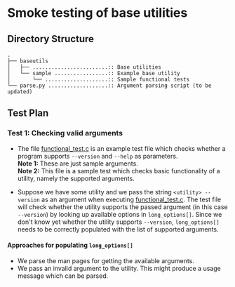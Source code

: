 # Smoke testing of base utilities

## Directory Structure
```
.
├── baseutils
│   ├── ........................:: Base utilities
│   └── sample .................:: Example base utility
│       └── ....................:: Sample functional tests
└── parse.py ...................:: Argument parsing script (to be updated)
```

## Test Plan

### Test 1: Checking valid arguments
* The file [functional_test.c](baseutils/sample/functional_test.c) is an example test file which checks whether a program supports `--version` and `--help` as parameters. <br>
  **Note 1:** These are just sample arguments. <br>
  **Note 2:** This file is a sample test which checks basic functionality of a utility, namely the supported arguments.

* Suppose we have some utility and we pass the string `<utility> --version` as an argument when executing [functional_test.c](baseutils/sample/functional_test.c). The test file will check whether the utility supports the passed argument (in this case `--version`) by looking up available options in `long_options[]`.
  Since we don't know yet whether the utility supports `--version`, `long_options[]` needs to be correctly populated with the list of supported arguments.

#### Approaches for populating `long_options[]`
* We parse the man pages for getting the available arguments.
* We pass an invalid argument to the utility. This might produce a usage message which can be parsed.
